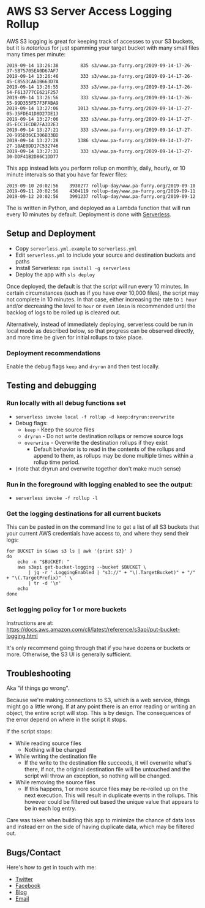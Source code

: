 
# AWS S3 Server Access Logging Rollup

AWS S3 logging is great for keeping track of accesses to your S3 buckets, but
it is *notorious* for just spamming your target bucket with many small files
many times per minute:

```
2019-09-14 13:26:38        835 s3/www.pa-furry.org/2019-09-14-17-26-37-5B75705EA0D67AF7
2019-09-14 13:26:46        333 s3/www.pa-furry.org/2019-09-14-17-26-45-C8553CA61B663D7A
2019-09-14 13:26:55        333 s3/www.pa-furry.org/2019-09-14-17-26-54-F613777CE621F257
2019-09-14 13:26:56        333 s3/www.pa-furry.org/2019-09-14-17-26-55-99D355F57F3FABA9
2019-09-14 13:27:06       1013 s3/www.pa-furry.org/2019-09-14-17-27-05-35FDE41D8D27DE13
2019-09-14 13:27:06        333 s3/www.pa-furry.org/2019-09-14-17-27-05-ECC1ECDB7FA3D2E3
2019-09-14 13:27:21        333 s3/www.pa-furry.org/2019-09-14-17-27-20-995D36CE306B33BD
2019-09-14 13:27:28       1386 s3/www.pa-furry.org/2019-09-14-17-27-27-18AE0DD17C532746
2019-09-14 13:27:31        333 s3/www.pa-furry.org/2019-09-14-17-27-30-DDF41B2D86C1DD77
```

This app instead lets you perform rollup on monthly, daily, hourly, or 10 minute
intervals so that you have far fewer files:

```
2019-09-10 20:02:56    3930277 rollup-day/www.pa-furry.org/2019-09-10
2019-09-11 20:02:56    4304119 rollup-day/www.pa-furry.org/2019-09-11
2019-09-12 20:02:56    3991237 rollup-day/www.pa-furry.org/2019-09-12
```

The is written in Python, and deployed as a Lambda function that will run every
10 minutes by default.  Deployment is done with <a href="https://serverless.com/">Serverless</a>.


## Setup and Deployment

- Copy `serverless.yml.example` to `serverless.yml`
- Edit `serverless.yml` to include your source and destination buckets and paths
- Install Serverless: `npm install -g serverless`
- Deploy the app with `sls deploy`

Once deployed, the default is that the script will run every 10 minutes.
In certain circumstances (such as if you have over 10,000 files), the script
may not complete in 10 minutes.  In that case, either increasing the rate to 
`1 hour` and/or decreasing the level to `hour` or even `10min`  is recommended 
until the backlog of logs to be rolled up is cleared out.

Alternatively, instead of immediately deploying, serverless could be run in local
mode as described below, so that progress can be observed directly, and more time
be given for initial rollups to take place.


### Deployment recommendations

Enable the debug flags `keep` and `dryrun` and then test locally.


## Testing and debugging

### Run locally with all debug functions set

  - `serverless invoke local -f rollup -d keep:dryrun:overwrite`
  - Debug flags:
     - `keep` - Keep the source files
     - `dryrun` - Do not write destination rollups or remove source logs
     - `overwrite` - Overwrite the destination rollups if they exist
        - Default behavior is to read in the contents of the rollups and append to them, as rollups may be done multiple times within a rollup time period.
  - (note that dryrun and overwrite together don't make much sense)


### Run in the foreground with logging enabled to see the output:

- `serverless invoke -f rollup -l`


### Get the logging destinations for all current buckets

This can be pasted in on the command line to get a list of all S3
buckets that your current AWS credentials have access to, and
where they send their logs:

```
for BUCKET in $(aws s3 ls | awk '{print $3}' )
do 
	echo -n "$BUCKET: "
	aws s3api get-bucket-logging --bucket $BUCKET \
		| jq -r '.LoggingEnabled | "s3://" + "\(.TargetBucket)" + "/" + "\(.TargetPrefix)" ' \
		| tr -d '\n'
	echo
done
```

### Set logging policy for 1 or more buckets

Instructions are at: <a href="https://docs.aws.amazon.com/cli/latest/reference/s3api/put-bucket-logging.html">https://docs.aws.amazon.com/cli/latest/reference/s3api/put-bucket-logging.html</a>

It's only recommend going through that if you have dozens or buckets or more.  Otherwise, the S3 UI is generally sufficient.


## Troubleshooting

Aka "if things go wrong".

Because we're making connections to S3, which is a web service, things
might go a little wrong.  If at any point there is an error reading or
writing an object, the entire script will stop.  This is by design.
The consequences of the error depend on where in the script it stops.

If the script stops:

- While reading source files
   - Nothing will be changed
- While writing the destination file
   - If the write to the destination file succeeds, it will overwrite what's there, if not, the original destination file will be untouched and the script will throw an exception, so nothing will be changed.
- While removing the source files
   - If this happens, 1 or more source files may be re-rolled up on the next execution.  This will result in duplicate events in the rollups.  This however could be filtered out based the unique value that appears to be in each log entry.


Care was taken when building this app to minimize the chance of data loss
and instead err on the side of having duplicate data, which may be filtered out.


## Bugs/Contact

Here's how to get in touch with me:

- <a href="http://twitter.com/dmuth">Twitter</a>
- <a href="http://facebook.com/dmuth">Facebook</a>
- <a href="http://www.dmuth.org/">Blog</a>
- <a href="mailto:doug.muth@gmail.com">Email</a>




